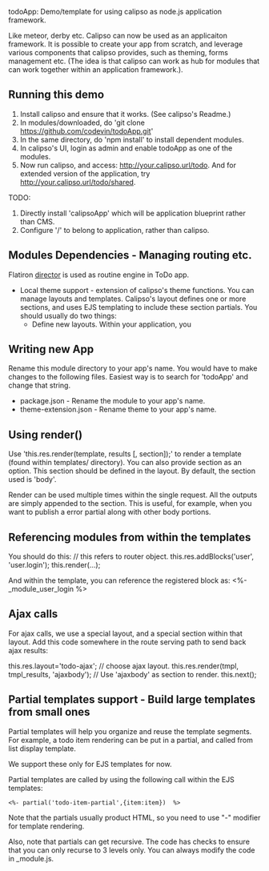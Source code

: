 todoApp: Demo/template for using calipso as node.js application framework.

Like meteor, derby etc. Calipso can now be used as an applicaiton framework. 
It is possible to create your app from scratch, and leverage various components that calipso provides, such as theming, forms management etc.  (The idea is that calipso can work as hub for modules that can work together within an application framework.).

## Running this demo
1. Install calipso and ensure that it works. (See calipso's Readme.)
2. In modules/downloaded, do 'git clone https://github.com/codevin/todoApp.git'
3. In the same directory, do 'npm install' to install dependent modules.
4. In calipso's UI, login as admin and enable todoApp as one of the modules.
5. Now run calipso, and access: http://your.calipso.url/todo.  And for extended version of the application, try http://your.calipso.url/todo/shared.


TODO: 
1. Directly install 'calipsoApp' which will be application blueprint rather than CMS.
2. Configure '/' to belong to application, rather than calipso. 

## Modules Dependencies - Managing routing etc. 

Flatiron <a href="https://github.com/flatiron/director">director</a> is used as routine engine in ToDo app.  

* Local theme support - extension of calipso's theme functions. You can manage layouts and templates. Calipso's layout defines one or more sections, and uses EJS templating to include these section partials. You should usually do two things:
  * Define new layouts. 
Within your application, you 

 

## Writing new App 

Rename this module directory to your app's name. You would have to make changes to the following files. Easiest way is to search for 'todoApp' and change that string.

* package.json - Rename the module to your app's name.
* theme-extension.json  - Rename theme to your app's name.


## Using render()

Use 'this.res.render(template, results [, section]);'  to render a template (found within templates/ directory). You can also provide section as an option. This section should be defined in the layout. By default, the section used is 'body'. 

Render can be used multiple times within the single request. All the outputs are simply appended to the section. This is useful, for example, when you want to publish a error partial along with other body portions. 

## Referencing modules from within the templates

You should do this: 
    // this refers to router object.
    this.res.addBlocks('user', 'user.login'); 
    this.render(...);

And within the template, you can reference the registered block as:
    <%- _module_user_login %> 


## Ajax calls

For ajax calls, we use a special layout, and a special section within that layout. Add this code somewhere in the route serving path to send back ajax results:

   this.res.layout='todo-ajax';  // choose ajax layout.
   this.res.render(tmpl, tmpl_results, 'ajaxbody'); // Use 'ajaxbody' as section to render.
   this.next();


## Partial templates support - Build large templates from small ones 

Partial templates will help you organize and reuse the template segments. For example, a todo item rendering can be put in a partial, and called from list display template. 

We support these only for EJS templates for now.

Partial templates are called by using the following call within the EJS templates:
 
    <%- partial('todo-item-partial',{item:item})  %>

Note that the partials usually product HTML, so you need to use "-" modifier for template rendering.

Also, note that partials can get recursive. The code has checks to ensure that you can only recurse to 3 levels only. You can always modify the code in _module.js.


